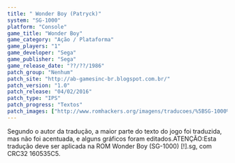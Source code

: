 ```yaml
---
title: " Wonder Boy (Patryck)"
system: "SG-1000"
platform: "Console"
game_title: "Wonder Boy"
game_category: "Ação / Plataforma"
game_players: "1"
game_developer: "Sega"
game_publisher: "Sega"
game_release_date: "??/??/1986"
patch_group: "Nenhum"
patch_site: "http://ab-gamesinc-br.blogspot.com.br/"
patch_version: "1.0"
patch_release: "04/02/2016"
patch_type: "IPS"
patch_progress: "Textos"
patch_images: ["http://www.romhackers.org/imagens/traducoes/%5BSG-1000%5D%20Wonder%20Boy%20-%20Patryck%20-%201.png","http://www.romhackers.org/imagens/traducoes/%5BSG-1000%5D%20Wonder%20Boy%20-%20Patryck%20-%202.png","http://www.romhackers.org/imagens/traducoes/%5BSG-1000%5D%20Wonder%20Boy%20-%20Patryck%20-%203.png"]
---
```

Segundo o autor da tradução, a maior parte do texto do jogo foi traduzida, mas não foi acentuada, e alguns gráficos foram editados.ATENÇÃO:Esta tradução deve ser aplicada na ROM Wonder Boy (SG-1000) [!].sg, com CRC32 160535C5.